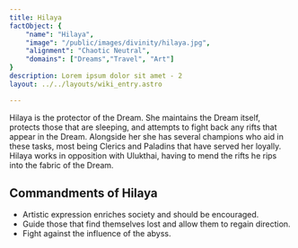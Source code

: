 ```yaml
---
title: Hilaya
factObject: {
    "name": "Hilaya",
    "image": "/public/images/divinity/hilaya.jpg",
    "alignment": "Chaotic Neutral",
    "domains": ["Dreams","Travel", "Art"]
}
description: Lorem ipsum dolor sit amet - 2
layout: ../../layouts/wiki_entry.astro

---
```


Hilaya is the protector of the Dream. She maintains the Dream itself, protects those that are sleeping, and attempts to fight back any rifts that appear in the Dream. Alongside her she has several champions who aid in these tasks, most being Clerics and Paladins that have served her loyally. Hilaya works in opposition with Ulukthai, having to mend the rifts he rips into the fabric of the Dream.

## Commandments of Hilaya
* Artistic expression enriches society and should be encouraged.
* Guide those that find themselves lost and allow them to regain direction.
* Fight against the influence of the abyss.

